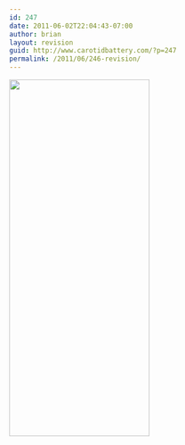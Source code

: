 ```yaml
---
id: 247
date: 2011-06-02T22:04:43-07:00
author: brian
layout: revision
guid: http://www.carotidbattery.com/?p=247
permalink: /2011/06/246-revision/
---
```

<img class="alignnone" title="Not Dressed for the Occasion" src="https://i0.wp.com/lh4.googleusercontent.com/-cU_lYUbuBiY/TehqNzDICgI/AAAAAAAAJqs/nUS0gQ5n6R0/s640/IMG_20110602_170735_stitch2.jpg?resize=252%2C640&#038;ssl=1" alt="" width="252" height="640" data-recalc-dims="1" />
